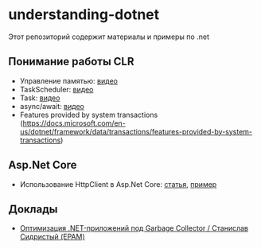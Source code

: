 # understanding-dotnet

Этот репозиторий содержит материалы и примеры по .net

Понимание работы CLR
----------------------
- Управление памятью: [видео](https://www.youtube.com/watch?v=DVnmGW6964o&list=PLBwwJL9lzKMY3At-QQQijfiHdsYnOQ7vY)
- TaskScheduler: [видео](https://www.youtube.com/watch?v=hvh4tQzpl0Q)
- Task: [видео](https://www.youtube.com/watch?v=HiKzuWbRgPM)
- async/await: [видео](https://www.youtube.com/watch?v=_suxE9frTFA)
- Features provided by system transactions (https://docs.microsoft.com/en-us/dotnet/framework/data/transactions/features-provided-by-system-transactions)

Asp.Net Core
----------------------
- Использование HttpClient в Asp.Net Core: [статья](https://docs.microsoft.com/en-us/aspnet/core/fundamentals/http-requests), [пример](https://github.com/InsightAppDev/understanding-dotnet/tree/master/samples/UnderstandingDotNet.IHttpClientFactory/UnderstandingDotNet.IHttpClientFactory.AspNet)


Доклады
----------------------
- [Оптимизация .NET-приложений под Garbage Collector / Станислав Сидристый (EPAM)](https://www.youtube.com/watch?v=WSwK_c8I1sM&list=PLH-XmS0lSi_wvGzuuGw2f6rQQe3qB5fV4&index=8)
